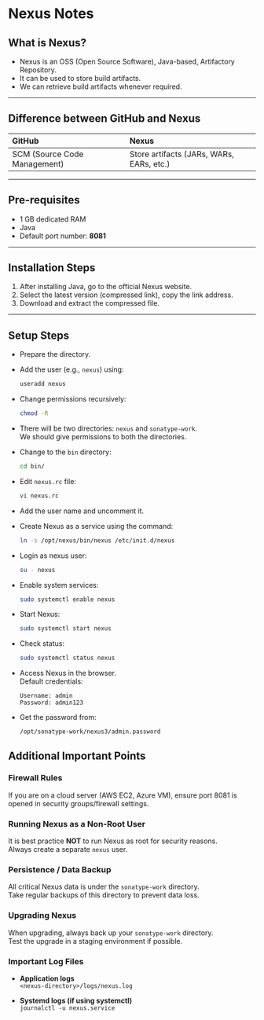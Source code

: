 
# Nexus Notes

## What is Nexus?
- Nexus is an OSS (Open Source Software), Java-based, Artifactory Repository.
- It can be used to store build artifacts.
- We can retrieve build artifacts whenever required.

---

## Difference between GitHub and Nexus

| GitHub | Nexus |
| :----- | :---- |
| SCM (Source Code Management) | Store artifacts (JARs, WARs, EARs, etc.) |

---

## Pre-requisites
- 1 GB dedicated RAM
- Java
- Default port number: **8081**

---

## Installation Steps

1. After installing Java, go to the official Nexus website.
2. Select the latest version (compressed link), copy the link address.
3. Download and extract the compressed file.

---

## Setup Steps

- Prepare the directory.
- Add the user (e.g., `nexus`) using:
  
  ```bash
  useradd nexus
  ```

- Change permissions recursively:

  ```bash
  chmod -R
  ```

- There will be two directories: `nexus` and `sonatype-work`.  
  We should give permissions to both the directories.

- Change to the `bin` directory:

  ```bash
  cd bin/
  ```

- Edit `nexus.rc` file:

  ```bash
  vi nexus.rc
  ```

- Add the user name and uncomment it.

- Create Nexus as a service using the command:

  ```bash
  ln -s /opt/nexus/bin/nexus /etc/init.d/nexus
  ```

- Login as nexus user:

  ```bash
  su - nexus
  ```

- Enable system services:

  ```bash
  sudo systemctl enable nexus
  ```

- Start Nexus:

  ```bash
  sudo systemctl start nexus
  ```

- Check status:

  ```bash
  sudo systemctl status nexus
  ```

- Access Nexus in the browser.  
  Default credentials:

  ```
  Username: admin
  Password: admin123
  ```

- Get the password from:

  ```
  /opt/sonatype-work/nexus3/admin.password
  ```

## Additional Important Points

### Firewall Rules
If you are on a cloud server (AWS EC2, Azure VM), ensure port 8081 is opened in security groups/firewall settings.

### Running Nexus as a Non-Root User
It is best practice **NOT** to run Nexus as root for security reasons.  
Always create a separate `nexus` user.

### Persistence / Data Backup
All critical Nexus data is under the `sonatype-work` directory.  
Take regular backups of this directory to prevent data loss.

### Upgrading Nexus
When upgrading, always back up your `sonatype-work` directory.  
Test the upgrade in a staging environment if possible.

### Important Log Files

- **Application logs**  
  `<nexus-directory>/logs/nexus.log`

- **Systemd logs (if using systemctl)**  
  `journalctl -u nexus.service`

